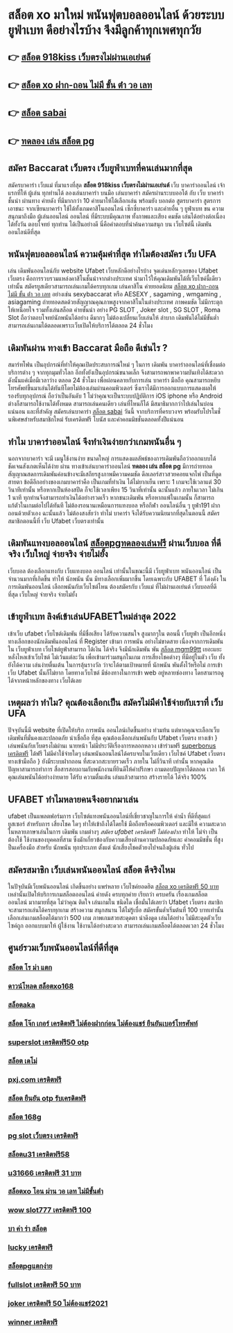 # สล็อต xo มาใหม่ พนันฟุตบอลออนไลน์    ด้วยระบบยูฟ่าเบท ดีอย่างไรบ้าง จึงมีลูกค้าทุกเพศทุกวัย

## 👉 [สล็อต 918kiss เว็บตรงไม่ผ่านเอเย่นต์](https://mabet.net/credit-free-new/)
## 👉 [สล็อต xo ฝาก-ถอน ไม่มี ขั้น ต่ํา วอ เลท](https://mabet.net/register/)
## 👉 [สล็อต sabai](https://mabet.net/)
## 👉 [ทดลอง เล่น สล็อต pg](https://mabet.net/)

## สมัคร Baccarat เว็บตรง  เว็บยูฟ่าเบทที่คนเล่นมากที่สุด

สมัครบาคาร่า  เว็บแม่   ที่มาแรงที่สุด **สล็อต 918kiss เว็บตรงไม่ผ่านเอเย่นต์** เว็บ  บาคาร่าออนไลน์ เจ้าแรกที่ให้  ผู้เล่น  ทุกท่านได้  ลองเล่นบาคาร่า บนมือ เล่นบาคาร่า สมัครผ่านระบบออโต้  กับ เว็บ บาคาร่าชั้นนำ  ผ่านทาง ค่ายดัง ที่มีมากกว่า 10 ค่ายมาให้ได้เลือกเล่น พร้อมยัง บอกต่อ สูตรบาคาร่า สูตรการเอาชนะ จากเซียนบาคาร่า ใช้ได้ทั้งเกมคาสิโนออนไลน์ เซ็กซี่บาคาร่า และค่ายอื่น ๆ ยูฟ่าเบท  ขน ความสนุกมาถึงมือ  ผู้เล่นออนไลน์  ออนไลน์ ที่มีระบบมีคุณภาพ ทั้งภาพและเสียง คมชัด เล่นได้อย่างต่อเนื่อง  ได้ทั้งวัน  ตอบโจทย์  ทุกท่าน  ได้เป็นอย่างดี นี่คือคำตอบที่น่าค้นความสนุก บน เว็บไซต์นี้ เดิมพัน ออนไลน์ดีที่สุด 

## พนันฟุตบอลออนไลน์    ความคุ้มค่าที่สุด ทำไมต้องสมัคร เว็บ UFA 

เล่น เดิมพันออนไลน์กับ website   Ufabet เว็บหลักดีอย่างไรบ้าง จุดเด่นหลักๆเลยของ Ufabet เว็บตรง  คือการรวบรวมแหล่งคาสิโนชั้นนำจากต่างประเทศ นำมาไว้ให้คุณเดิมพันได้ที่เว็บไซค์นี้เดียวเท่านั้น สมัครยูสเดียวสามารถเล่นเกมได้ครบทุกเกม เล่นคาสิโน ค่ายยอดนิยม [สล็อต xo ฝาก-ถอน ไม่มี ขั้น ต่ํา วอ เลท](https://mabet.net/)   อย่างเช่น sexybaccarat หรือ AESEXY , sagaming , wmgaming , asiagaming ถ่ายทอดสดด้วยสัญญาณคุณภาพสูงจากคาสิโนในต่างประเทศ ภาพคมชัด ไม่มีกระตุก   ให้เหนื่อยใจ รวมทั้งเล่นสล็อต ค่ายชั้นนำ อย่าง PG SLOT , Joker slot , SG SLOT , Roma Slot ถือว่าตอบโจทย์นักพนันได้อย่าง ดีมากๆ ไม่ต้องเปลี่ยนเว็บเล่นให้ ลำบาก เดิมพันได้ไม่มีขั้นต่ำ สามารถเล่นเกมได้ตลอดเพราะเว็บเปิดให้บริการได้ตลอด 24 ชั่วโมง


## เดิมพันผ่าน ทางเข้า Baccarat มือถือ  ดีเช่นไร ?

สมาร์ทโฟน เป็นอุปกรณ์ที่ทำให้คุณเปิดประสบการณ์ใหม่ ๆ ในการ  เดิมพัน  บาคาร่าออนไลน์ที่เชื่อมต่อบริการต่าง ๆ จากทุกมุมทั่วโลก อีกทั้งยังเป็นอุปกรณ์ขนาดเล็ก จึงสามารถพกพาความบันเทิงได้สะดวกดังนั้นแค่เมื่อมีเวลาว่าง  ตลอด 24 ชั่วโมง  เพื่อผ่อนคลายกับการเล่น บาคาร่า มือถือ คุณสามารถหยิบโทรศัพท์ขึ้นมาเล่นได้ทันทีโดยไม่ต้องเล่นผ่านคอมพิวเตอร์ ซึ่งเราได้มีการออกแบบการแสดงผลให้รองรับทุกอุปกรณ์ ถือว่าเป็นอันดับ 1 ไม่ว่าคุณจะเป็นระบบปฏิบัติการ iOS iphone หรือ Android ต่างก็สามารถใช้งานได้ทั้งหมด สามารถเล่นคนเดียว เล่นที่ไหนก็ได้ มีสมาธิมากกว่าไปเล่นในบ่อนแน่นอน และที่สำคัญ สมัครเล่นบาคาร่า [สล็อต sabai](https://mabet.net/) วันนี้ จากบริการที่ครบวงจร พร้อมรับโปรโมชั่นพิเศษสำหรับสมาชิกใหม่ รับเครดิตฟรี โบนัส และค่าคอมมิชชั่นตลอดทั้งปีแน่นอน


## ทำไม บาคาร่าออนไลน์  จึงทำเงินง่ายกว่าเกมพนันอื่น ๆ 

นอกจากบาคาร่า จะมี  เมนูใช้งานง่าย  ขนาดใหญ่ การแสดงผลลัพธ์ของการเดิมพันถือว่าออกแบบได้ชัดเจนสังเกตเห็นได้ง่าย ผ่าน  ทางเข้าเล่นบาคาร่าออนไลน์ **ทดลอง เล่น สล็อต pg**   มีการถ่ายทอดสัญญาณสดการเดิมพันค่อนข้างจะมีเสถียรสูงภาพมีความคมชัด ดีลเลอร์สาวสวยคอยแจกไพ่ เป็นที่ดูดสายตา ข้อดีอีกอย่างของเกมบาคาร่าคือ เป็นเกมที่ทำเงิน  ได้ไม่ยากเย็น  เพราะ 1 เกมจะใช้เวลาแต่ 30 วินาทีเท่านั้น หรือหากเป็นห้องสปีด ก็จะใช้เวลาเพียง 15  วินาที่เท่านั้น  ฉะนั้นแล้ว  ภายในเวลา ไม่เกิน 1 นาที ทุกท่านจึงสามารถทำเงินได้อย่างรวดเร็ว หากชนะเดิมพัน หรือหากแพ้ในเกมนั้น ก็สามารถแก้ตัวในเกมต่อไปได้ทันที ไม่ต้องรอนานเหมือนการแทงบอล หรือกีฬา ออนไลน์อื่น ๆ ยูฟ่า191 ฝากถอนด้วยตัวเอง ฉะนั้นแล้ว ไม่ต้องสงสัยว่า ทำไม่ บาคาร่า จึงได้รับความนิยมากที่สุดในตอนนี้ สมัครสมาชิกตอนนี้ที่  เว็บ Ufabet  เว็บตรงเท่านั้น


##  เดิมพันแทงบอลออนไลน์ [สล็อตpgทดลองเล่นฟรี](https://mabet.net/credit-free-50/) ผ่านเว็บบอล ที่ดีจริง เว็บใหญ่ จ่ายจริง จ่ายไม่ยั้ง

เว็บบอล ต้องเลือกแทงกับ  เว็บแทงบอล ออนไลน์ เท่านั้นในขณะนี้มี เว็บยูฟ่าเบท พนันออนไลน์ เป็นจำนวนมากที่เกิดขึ้น ทำให้ นักพนัน นั้น มีทางเลือกเพิ่มมากขึ้น โดยเฉพาะกับ UFABET ที่  โด่งดัง  ในการเดิมพันออนไลน์ เลือกพนันกับเว็บไซต์ไหน ต้องสมัครกับ เว็บแม่ ที่ไม่ผ่านเอเย่นต์  เว็บบอลที่ดีที่สุด เว็บใหญ่ จ่ายจริง จ่ายไม่ยั้ง

## เข้ายูฟ่าเบท ลิงค์เข้าเล่นUFABETใหม่ล่าสุด 2022 

เข้าเว็บ ufabet  เว็บไซต์เดิมพัน  ที่มีชื่อเสียง  ได้รับความสนใจ สูงมากๆใน ตอนนี้ เว็บยูฟ่า  เป็นอีกหนึ่งทางเลือกของนักเดิมพันออนไลน์  ที่ Register เข้ามา การพนัน อย่างไม่ขาดสาย เนื่องจากการเดิมพัน ใน เว็บยูฟ่าเบท เว็บไซต์ยูฟ่าสามารถ ได้เงิน ได้จริง จึงมีนักเดิมพัน พัน [สล็อต mgm99tt](https://member.mabet.net/?action=login) เยอะแยะ หลั่งไหลเข้าเว็บไซต์ ไม่เว้นแต่ละวัน เพื่อเข้ามาร่วมสนุกในเกม การเสี่ยงโชคต่างๆ ที่มีอยู่ในตัว เว็บ ทั้งยังได้ความ เล่นง่ายตื่นเต้น ในการลุ้นรางวัล ว่าจะได้ตามเป้าหมายที่ นักพนัน พันตั้งไว้หรือไม่ การเข้าเว็บ Ufabet นั้นก็ไม่ยาก  โดยทางเว็บไซต์ มีช่องทางในการเข้า web อยู่หลายช่องทาง โดยสามารถดูได้จากหน้าหลักของทาง เว็บได้เลย


## เหตุผลว่า ทำไม? คุณต้องเลือกเป็น สมัครไม่มีค่าใช้จ่ายกับเราที่ เว็บ UFA

ปัจจุบันนี้มี website  ที่เปิดให้บริก การพนัน ออนไลน์เกิดขึ้นอย่าง ท่วมท้น  แต่หากคุณจะเลือกเว็บเดิมพันที่มั่นคงและปลอดภัย  น่าเชื่อถือ ที่สุด คุณต้องเลือกเล่นพนันกับ  Ufabet เว็บตรง ทางเข้า   } เล่นพนันกับเว็บตรงไม่ผ่านเ นายหน้า  ไม่มีประวัติเรื่องการหลอกหลวง   เข้าร่วมฟรี [superbonus เครดิตฟรี](https://member.mabet.net/?action=login) ได้ฟรี ไม่มีค่าใช้จ่ายใดๆ เล่นพนันออนไลน์ได้ครบจบในเว็บเดียว เว็บไซค์ Ufabet เว็บตรงทางเข้ามือถือ  } ยังมีระบบฝากถอน ที่สะดวกสะบายรวดเร็ว ภายใน ไม่กี่วินาที  เท่านั้น หากคุณติดปัญหาสามารถทำการ สื่อสารสอบถามกับพนักงานที่ยินดีให้คำปรึกษา ถามตอบปัญหาได้ตลอด เวลา  ให้คุณเล่นพนันได้อย่างง่ายดาย ได้รับ ความตื่นเต้น  เล่นแล้วสามารถ สร้างรายได้ ได้จริง 100% 


## UFABET ทำไมหลายคนจึงอยากมาเล่น

ufabet  เป็นแพลตฟอร์มการ เว็บไซต์แทงพนันออนไลน์ที่เชี่ยวชาญในการให้ ค่าน้ำ ที่ดีที่สุดแก่ ยูสเซอร์ สำหรับการ เสี่ยงโชค ใดๆ   ทำให้เข้าถึงได้โดยใช้  มือถือหรือคอมพิวเตอร์ และมีให้  ความสะดวก ในหลายภาษาเล่นในการ เดิมพัน เกมต่างๆ *สมัคร ufabet เครดิตฟรี ไม่ต้องฝาก* ทำให้ ไม่จำ เป็นต้องใช้ ใช้งานของบุคคลที่สาม ซึ่งมักเกี่ยวข้องกับความเสี่ยงด้านความปลอดภัยและ ค่าคอมมิชชั่น ที่สูงป็นเครื่องมือ สำหรับ นักพนัน ทุกประเภท ตั้งแต่ นักเสี่ยงโชคตัวยงไปจนถึงผู้เล่น ทั่วไป


## สมัครสมาชิก  เว็บเล่นพนันออนไลน์ สล็อต  ดีจริงไหม

 ในปัจุบันมีเว็บพนันออนไลน์ เกิดขึ้นอย่าง แพร่หลาย  เว็บไซค์ยอดฮิต [สล็อต xo เครดิตฟรี 50 บาท](https://mabet.net/pg-slot-credit-free/) เหล่านั้นเปิดให้บริการเกมสล็อตออนไลน์ ค่ายดัง ครบทุกค่าย  เรียกว่า  ครบครัน เรื่องเกมสล็อตออนไลน์ มากมายที่สุด  ไม่ว่าคุณ ติดใจ เล่นเกมใน ชนิดใด  เชื่อมั่นได้เลยว่า Ufabet เว็บตรง  สมาชิกจะสามารถเล่นได้ครบทุกเกม สร้างความ สนุกสนาน ได้ไม่รู้เบื่อ สมัครขั้นต่ำเริ่มต้นที่ 100 บาทเท่านั้น เลือกเล่นเกมสล็อตได้มากว่า 500 เกม ภาพเกมสวยสะดุดตา น่าดึงดูด เล่นได้อย่าง ไม่มีสะดุดตัวเว็บไซค์ถูก ออกแบบมาให้ ผู้ใช้งาน ใช้งานได้อย่างสะดวก สามารถเล่นเกมสล็อตได้ตลอดเวลา 24 ชั่วโมง

## ศูนย์รวมเว็บพนันออนไลน์ที่ดีที่สุด

### [สล็อต โร ม่า แตก](https://atom.io/themes/สล็อตเว็บตรง%20MABET.net%20สล็อต%20เว็บตรง%20ยุโรป%20008%20สล็อต%20สล็อตแตกหนัก%2020รับ100)
### [ดาวน์โหลด สล็อตxo168](https://atom.io/themes/สล็อตเว็บตรง%20MABET.net%20เครดิตฟรี%20120%20กดรับ%20เอง%20008%20สล็อต%20สล็อตแตกหนัก%2020รับ100)
### [สล็อตaka](https://atom.io/themes/สล็อตเว็บตรง%20MABET.net%20เว็บ%20สล็อต%20แจก%20เครดิต%20ฟรี%20ล่าสุด%202021%20008%20สล็อต%20สล็อตแตกหนัก%2020รับ100)
### [สล็อต โจ๊ก เกอร์ เครดิตฟรี ไม่ต้องฝากก่อน ไม่ต้องแชร์ ยืนยันเบอร์โทรศัพท์](https://atom.io/themes/สล็อตเว็บตรง%20MABET.net%20betflik%20joker%20เครดิตฟรี%2050%20008%20สล็อต%20สล็อตแตกหนัก%2020รับ100)
### [superslot เครดิตฟรี50 otp](https://atom.io/themes/สล็อตเว็บตรง%20MABET.net%20member%20เครดิตฟรี%20008%20สล็อต%20สล็อตแตกหนัก%2020รับ100)
### [สล็อต เดโม่](https://atom.io/themes/สล็อตเว็บตรง%20MABET.net%20สล็อต%20xo%20ใหม่%20008%20สล็อต%20สล็อตแตกหนัก%2020รับ100)
### [pxj.com เครดิตฟรี](https://atom.io/themes/สล็อตเว็บตรง%20MABET.net%20sagame888%20เครดิตฟรี%20008%20สล็อต%20สล็อตแตกหนัก%2020รับ100)
### [สล็อต ยืนยัน otp รับเครดิตฟรี](https://atom.io/themes/สล็อตเว็บตรง%20MABET.net%20รวมสล็อตทุกค่ายในเว็บเดียว%20เครดิตฟรี%20008%20สล็อต%20สล็อตแตกหนัก%2020รับ100)
### [สล็อต 168g](https://atom.io/themes/สล็อตเว็บตรง%20MABET.net%20เว็บ%20สล็อต%20666%20008%20สล็อต%20สล็อตแตกหนัก%2020รับ100)
### [pg slot เว็บตรง เครดิตฟรี](https://atom.io/themes/สล็อตเว็บตรง%20MABET.net%20สล็อต818king%20008%20สล็อต%20สล็อตแตกหนัก%2020รับ100)
### [สล็อตu31 เครดิตฟรี58](https://atom.io/themes/สล็อตเว็บตรง%20MABET.net%20บา%20ค่า%20ร่า%201688%20เครดิตฟรี%20008%20สล็อต%20สล็อตแตกหนัก%2020รับ100)
### [u31666 เครดิตฟรี 31 บาท](https://atom.io/themes/สล็อตเว็บตรง%20MABET.net%20เครดิตฟรี%20กดรับเอง%2088%20008%20สล็อต%20สล็อตแตกหนัก%2020รับ100)
### [สล็อตxo โอน ผ่าน วอ เลท ไม่มีขั้นต่ํา](https://atom.io/themes/สล็อตเว็บตรง%20MABET.net%20เครดิตฟรี%2050%20ทํา%20ยอด%20300%20ถอน%20300%20ล่าสุด%20008%20สล็อต%20สล็อตแตกหนัก%2020รับ100)
### [wow slot777 เครดิตฟรี 100](https://atom.io/themes/สล็อตเว็บตรง%20MABET.net%20สล็อต%20xo%20เครดิตฟรี%20100%20ไม่ต้อง%20แชร์%20008%20สล็อต%20สล็อตแตกหนัก%2020รับ100)
### [บา ค่า ร่า สล็อต](https://atom.io/themes/สล็อตเว็บตรง%20MABET.net%20ตาราง%20สล็อต%20แตก%20ง่าย%20008%20สล็อต%20สล็อตแตกหนัก%2020รับ100)
### [lucky เครดิตฟรี](https://atom.io/themes/สล็อตเว็บตรง%20MABET.net%20เว็บตรงไม่ผ่านเอเย่นต์%20เครดิตฟรี2022%20008%20สล็อต%20สล็อตแตกหนัก%2020รับ100)
### [สล็อตpgแตกง่าย](https://atom.io/themes/สล็อตเว็บตรง%20MABET.net%20สล็อต369%20008%20สล็อต%20สล็อตแตกหนัก%2020รับ100)
### [fullslot เครดิตฟรี 50 บาท](https://atom.io/themes/สล็อตเว็บตรง%20MABET.net%20lucabet%20เครดิตฟรี100%20008%20สล็อต%20สล็อตแตกหนัก%2020รับ100)
### [joker เครดิตฟรี 50 ไม่ต้องแชร์2021](https://atom.io/themes/สล็อตเว็บตรง%20MABET.net%20superslot%20เครดิตฟรี%2050%20ล่าสุด%20วันนี้%20ฟรี%20008%20สล็อต%20สล็อตแตกหนัก%2020รับ100)
### [winner เครดิตฟรี](https://atom.io/themes/สล็อตเว็บตรง%20MABET.net%20สล็อต%20ทดลองเล่น%20เครดิตฟรี%20ไม่ต้องฝากก่อน%20ไม่ต้องแชร์%20ยืนยันเบอร์โทรศัพท์%20008%20สล็อต%20สล็อตแตกหนัก%2020รับ100)